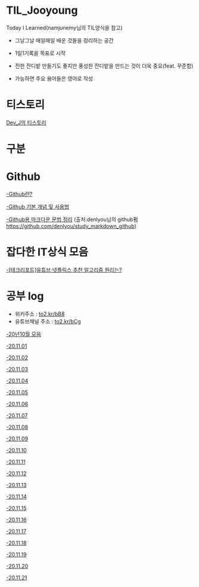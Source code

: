 # TIL_Jooyoung
Today I Learned(namjunemy님의 TIL양식을 참고)

- 그날그날 매일매일 배운 것들을 정리하는 공간

- 1일1기록을 목표로 시작

- 진한 잔디밭 만들기도 좋지만 풍성한 잔디밭을 만드는 것이 더욱 중요(feat. 꾸준함)

- 가능하면 주요 용어들은 영어로 작성
# 티스토리
[Dev_J의 티스토리](https://cjy324.tistory.com/)

# 구분

# Github

[-Github란?](https://to2.kr/bC9)

[-Github 기본 개념 및 사용법](https://to2.kr/bDa)

[-Github용 마크다운 문법 정리](https://to2.kr/bDd)
(출처:denlyou님의 github펌 https://github.com/denlyou/study_markdown_github)


# 잡다한 IT상식 모음
[-[테크리포트]유튜브·넷플릭스 추천 알고리즘 원리는?](https://to2.kr/bDc)

# 공부 log
- 위키주소 : [to2.kr/bB8](https://to2.kr/bB8)
- 유튜브채널 주소 : [to2.kr/bCg](https://to2.kr/bCg)

[-20년10월 모음](https://github.com/cjy324/TIL_Jooyoung/wiki/%EA%B3%B5%EB%B6%80log(20%EB%85%84-10%EC%9B%94))

[-20.11.01](https://github.com/cjy324/TIL_Jooyoung/blob/main/20.11.01)

[-20.11.02](https://github.com/cjy324/TIL_Jooyoung/blob/main/20.11.02)

[-20.11.03](https://github.com/cjy324/TIL_Jooyoung/blob/main/20.11.03)

[-20.11.04](https://github.com/cjy324/TIL_Jooyoung/blob/main/20.11.04)

[-20.11.05](https://github.com/cjy324/TIL_Jooyoung/blob/main/20.11.05)

[-20.11.06](https://github.com/cjy324/TIL_Jooyoung/blob/main/20.11.06)

[-20.11.07](https://github.com/cjy324/TIL_Jooyoung/blob/main/20.11.07)

[-20.11.08](https://github.com/cjy324/TIL_Jooyoung/blob/main/20.11.08)

[-20.11.09](https://github.com/cjy324/TIL_Jooyoung/blob/main/20.11.09)

[-20.11.10](https://github.com/cjy324/TIL_Jooyoung/blob/main/20.11.10)

[-20.11.11](https://github.com/cjy324/TIL_Jooyoung/blob/main/20.11.11)

[-20.11.12](https://github.com/cjy324/TIL_Jooyoung/blob/main/20.11.12)

[-20.11.13](https://github.com/cjy324/TIL_Jooyoung/blob/main/20.11.13)

[-20.11.14](https://github.com/cjy324/TIL_Jooyoung/blob/main/20.11.14)

[-20.11.15](https://github.com/cjy324/TIL_Jooyoung/blob/main/20.11.15)

[-20.11.16](https://github.com/cjy324/TIL_Jooyoung/blob/main/20.11.16)

[-20.11.17](https://github.com/cjy324/TIL_Jooyoung/blob/main/20.11.17)

[-20.11.18](https://github.com/cjy324/TIL_Jooyoung/blob/main/20.11.18)

[-20.11.19](https://github.com/cjy324/TIL_Jooyoung/blob/main/20.11.19)

[-20.11.20](https://github.com/cjy324/TIL_Jooyoung/blob/main/20.11.20)

[-20.11.21](https://github.com/cjy324/TIL_Jooyoung/blob/main/20.11.21)
